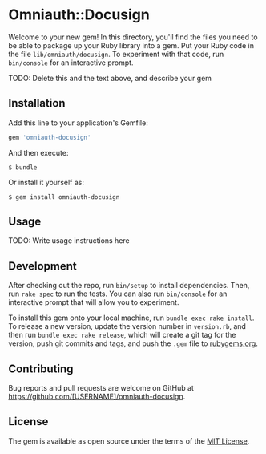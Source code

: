 # Omniauth::Docusign

Welcome to your new gem! In this directory, you'll find the files you need to be able to package up your Ruby library into a gem. Put your Ruby code in the file `lib/omniauth/docusign`. To experiment with that code, run `bin/console` for an interactive prompt.

TODO: Delete this and the text above, and describe your gem

## Installation

Add this line to your application's Gemfile:

```ruby
gem 'omniauth-docusign'
```

And then execute:

    $ bundle

Or install it yourself as:

    $ gem install omniauth-docusign

## Usage

TODO: Write usage instructions here

## Development

After checking out the repo, run `bin/setup` to install dependencies. Then, run `rake spec` to run the tests. You can also run `bin/console` for an interactive prompt that will allow you to experiment.

To install this gem onto your local machine, run `bundle exec rake install`. To release a new version, update the version number in `version.rb`, and then run `bundle exec rake release`, which will create a git tag for the version, push git commits and tags, and push the `.gem` file to [rubygems.org](https://rubygems.org).

## Contributing

Bug reports and pull requests are welcome on GitHub at https://github.com/[USERNAME]/omniauth-docusign.

## License

The gem is available as open source under the terms of the [MIT License](http://opensource.org/licenses/MIT).
